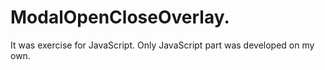 # ModalOpenCloseOverlay. 
It was exercise for JavaScript. Only JavaScript part was developed on my own.
